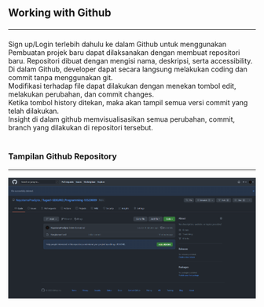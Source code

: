 ## Working with Github <hr>

Sign up/Login terlebih dahulu ke dalam Github untuk menggunakan <br>
Pembuatan projek baru dapat dilaksanakan dengan membuat repositori baru. Repositori dibuat dengan mengisi nama, deskripsi, serta accessibility. <br>
Di dalam Github, developer dapat secara langsung melakukan coding dan commit tanpa menggunakan git. <br>
Modifikasi terhadap file dapat dilakukan dengan menekan tombol edit, melakukan perubahan, dan commit changes. <br>
Ketika tombol history ditekan, maka akan tampil semua versi commit yang telah dilakukan. <br>
Insight di dalam github memvisualisasikan semua perubahan, commit, branch yang dilakukan di repositori tersebut. <br><br>
 
### Tampilan Github Repository <hr>

![](Screenshots/TampilanRepo.png)
